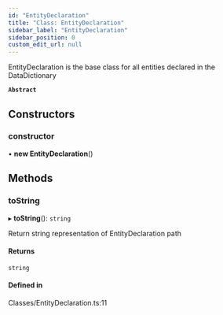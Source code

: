 ```yaml
---
id: "EntityDeclaration"
title: "Class: EntityDeclaration"
sidebar_label: "EntityDeclaration"
sidebar_position: 0
custom_edit_url: null
---
```


EntityDeclaration is the base class for all entities declared in the DataDictionary

**`Abstract`**

## Constructors

### constructor

• **new EntityDeclaration**()

## Methods

### toString

▸ **toString**(): `string`

Return string representation of EntityDeclaration path

#### Returns

`string`

#### Defined in

Classes/EntityDeclaration.ts:11
